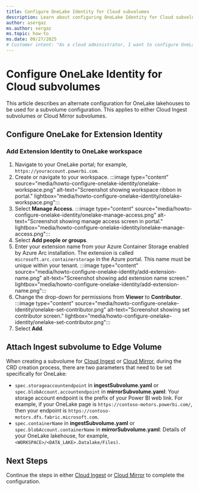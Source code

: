 ```yaml
---
title: Configure OneLake Identity for Cloud subvolumes
description: Learn about configuring OneLake Identity for Cloud subvolumes in Azure Container Storage enabled by Azure Arc.
author: asergaz
ms.author: sergaz
ms.topic: how-to
ms.date: 09/27/2025
# Customer intent: "As a cloud administrator, I want to configure OneLake Identity for Cloud subvolumes in Azure Container Storage enabled by Azure Arc."
---
```


# Configure OneLake Identity for Cloud subvolumes

This article describes an alternate configuration for OneLake lakehouses to be used for a subvolume configuration. This applies to either Cloud Ingest subvolumes or Cloud Mirror subvolumes.

## Configure OneLake for Extension Identity

### Add Extension Identity to OneLake workspace

1. Navigate to your OneLake portal; for example, `https://youraccount.powerbi.com`.
1. Create or navigate to your workspace.
   :::image type="content" source="media/howto-configure-onelake-identity/onelake-workspace.png" alt-text="Screenshot showing workspace ribbon in portal." lightbox="media/howto-configure-onelake-identity/onelake-workspace.png":::
1. Select **Manage Access**.
   :::image type="content" source="media/howto-configure-onelake-identity/onelake-manage-access.png" alt-text="Screenshot showing manage access screen in portal." lightbox="media/howto-configure-onelake-identity/onelake-manage-access.png":::
1. Select **Add people or groups**.
1. Enter your extension name from your Azure Container Storage enabled by Azure Arc installation. The extension is called `microsoft.arc.containerstorage` in the Azure portal. This name must be unique within your tenant.
   :::image type="content" source="media/howto-configure-onelake-identity/add-extension-name.png" alt-text="Screenshot showing add extension name screen." lightbox="media/howto-configure-onelake-identity/add-extension-name.png":::
1. Change the drop-down for permissions from **Viewer** to **Contributor**.
   :::image type="content" source="media/howto-configure-onelake-identity/onelake-set-contributor.png" alt-text="Screenshot showing set contributor screen." lightbox="media/howto-configure-onelake-identity/onelake-set-contributor.png":::
1. Select **Add**.

## Attach Ingest subvolume to Edge Volume

When creating a subvolume for [Cloud Ingest](howto-configure-cloud-ingest-subvolumes.md#attach-ingest-subvolume-to-edge-volume) or [Cloud Mirror](howto-configure-cloud-mirror-subvolumes.md#attach-mirror-subvolume-to-the-edge-volume), during the CRD creation process, there are two parameters that need to be set specifically for OneLake:

- `spec.storageaccountendpoint` in **ingestSubvolume.yaml** or `spec.blobAccount.accountendpoint` in **mirrorSubvolume.yaml**: Your storage account endpoint is the prefix of your Power BI web link. For example, if your OneLake page is `https://contoso-motors.powerbi.com/`, then your endpoint is `https://contoso-motors.dfs.fabric.microsoft.com`.
- `spec.containerName` in **ingestSubvolume.yaml** or `spec.blobAccount.containerName` in **mirrorSubvolume.yaml**: Details of your OneLake lakehouse, for example, `<WORKSPACE>/<DATA_LAKE>.Datalake/Files)`.

## Next Steps

Continue the steps in either [Cloud Ingest](howto-configure-cloud-ingest-subvolumes.md#attach-ingest-subvolume-to-edge-volume) or [Cloud Mirror](howto-configure-cloud-mirror-subvolumes.md#attach-mirror-subvolume-to-the-edge-volume) to complete the configuration.